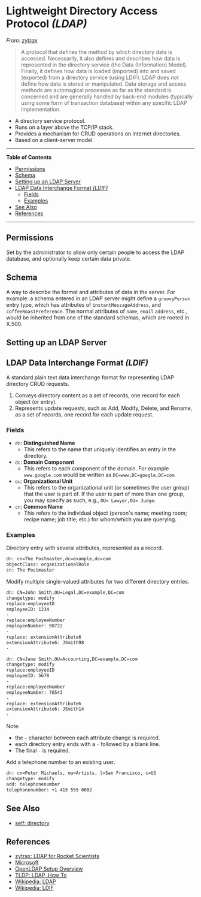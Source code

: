 # Lightweight Directory Access Protocol *(LDAP)*

*From: [zytrax](http://www.zytrax.com/books/ldap/ch2/index.html#history)*
> A protocol that defines the method by which directory data is accessed. Necessarily, it also defines and describes how data is represented in the directory service (the Data (Information) Model). Finally, it defines how data is loaded (imported) into and saved (exported) from a directory service (using LDIF). LDAP does not define how data is stored or manipulated. Data storage and access methods are automagical processes as far as the standard is concerned and are generally handled by back-end modules (typically using some form of transaction database) within any specific LDAP implementation.

* A directory service protocol.
* Runs on a layer above the TCP/IP stack.
* Provides a mechanism for CRUD operations on internet directories.
* Based on a client-server model.

---

**Table of Contents**

<!-- TOC depthFrom:2 depthTo:6 withLinks:1 updateOnSave:1 orderedList:0 -->

- [Permissions](#permissions)
- [Schema](#schema)
- [Setting up an LDAP Server](#setting-up-an-ldap-server)
- [LDAP Data Interchange Format *(LDIF)*](#ldap-data-interchange-format-ldif)
	- [Fields](#fields)
	- [Examples](#examples)
- [See Also](#see-also)
- [References](#references)

<!-- /TOC -->

---

## Permissions

Set by the administrator to allow only certain people to access the LDAP database, and optionally keep certain data private.

## Schema

A way to describe the format and attributes of data in the server. For example: a schema entered in an LDAP server might define a `groovyPerson` entry type, which has attributes of `instantMessageAddress`, and `coffeeRoastPreference`. The normal attributes of `name`, `email` `address`, etc., would be inherited from one of the standard schemas, which are rooted in X.500.


## Setting up an LDAP Server


## LDAP Data Interchange Format *(LDIF)*

A standard plain text data interchange format for representing LDAP directory CRUD requests.

1. Conveys directory content as a set of records, one record for each object (or entry).
1. Represents update requests, such as Add, Modify, Delete, and Rename, as a set of records, one record for each update request.


### Fields

- `dn`: **Distinguished Name**
    - This refers to the name that uniquely identifies an entry in the directory.
- `dc`: **Domain Component**
    - This refers to each component of the domain. For example `www.google.com` would be written as `DC=www,DC=google,DC=com`
- `ou`: **Organizational Unit**
    - This refers to the organizational unit (or sometimes the user group) that the user is part of. If the user is part of more than one group, you may specify as such, e.g., `OU= Lawyer,OU= Judge`.
- `cn`: **Common Name**
    - This refers to the individual object (person's name; meeting room; recipe name; job title; etc.) for whom/which you are querying.


### Examples

Directory entry with several attributes, represented as a record.

```sh
dn: cn=The Postmaster,dc=example,dc=com
objectClass: organizationalRole
cn: The Postmaster
```

Modify multiple single-valued attributes for two different directory entries.

```sh
dn: CN=John Smith,OU=Legal,DC=example,DC=com
changetype: modify
replace:employeeID
employeeID: 1234
-
replace:employeeNumber
employeeNumber: 98722
-
replace: extensionAttribute6
extensionAttribute6: JSmith98
-

dn: CN=Jane Smith,OU=Accounting,DC=example,DC=com
changetype: modify
replace:employeeID
employeeID: 5678
-
replace:employeeNumber
employeeNumber: 76543
-
replace: extensionAttribute6
extensionAttribute6: JSmith14
-
```

Note:
- the `-` character between each attribute change is required.
- each directory entry ends with a `-` followed by a blank line.
- The final `-` is required.

Add a telephone number to an existing user.

```sh
dn: cn=Peter Michaels, ou=Artists, l=San Francisco, c=US
changetype: modify
add: telephonenumber
telephonenumber: +1 415 555 0002
```

## See Also

* [self: directory](../persistence/README.md#Directory-vs-Database)


## References

* [zytrax: LDAP for Rocket Scientists](http://www.zytrax.com/books/ldap/)
* [Microsoft](https://msdn.microsoft.com/en-us/library/windows/desktop/aa367008)
* [OpenLDAP Setup Overview](https://www.centos.org/docs/5/html/Deployment_Guide-en-US/s1-ldap-quickstart.html)
* [TLDP: LDAP, How To](http://www.tldp.org/HOWTO/LDAP-HOWTO/index.html)
* [Wikipedia: LDAP](https://en.wikipedia.org/wiki/Lightweight_Directory_Access_Protocol)
* [Wikipedia: LDIF](https://en.wikipedia.org/wiki/LDAP_Data_Interchange_Format)

